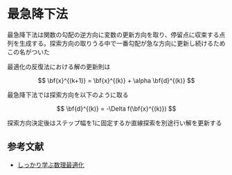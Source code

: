 # 最急降下法

最急降下法は関数の勾配の逆方向に変数の更新方向を取り、停留点に収束する点列を生成する。探索方向の取りうる中で一番勾配が急な方向に更新し続けるためこの名がついた

最適化の反復法における解の更新則は

$$
\bf{x}^{(k+1)} = \bf{x}^{(k)} + \alpha \bf{d}^{(k)}
$$

最急降下法では探索方向を以下のように取る

$$
\bf{d}^{(k)} = -\Delta f(\bf{x}^{(k)})
$$

探索方向決定後はステップ幅を1に固定するか直線探索を別途行い解を更新する

## 参考文献
- [しっかり学ぶ数理最適化](https://sites.google.com/view/introduction-to-optimization/main)